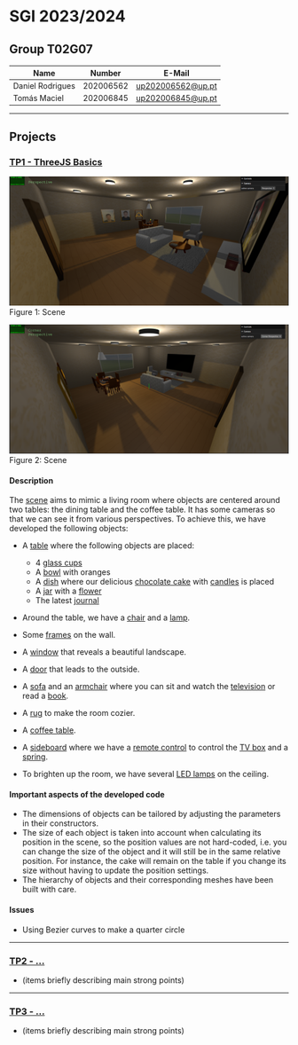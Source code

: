 # SGI 2023/2024

## Group T02G07
| Name             | Number    | E-Mail             |
| ---------------- | --------- | ------------------ |
| Daniel Rodrigues         | 202006562 | up202006562@up.pt |
| Tomás Maciel         | 202006845 | up202006845@up.pt |

----

## Projects

### [TP1 - ThreeJS Basics](tp1)

![Example Image](docs/images/scene_photo_1.png)
Figure 1: Scene

![Example Image](docs/images/scene_photo_2.png)
Figure 2: Scene

#### Description

The [scene](tp1/MyContents.js) aims to mimic a living room where objects are centered around two tables: the dining table and the coffee table. It has some cameras so that we can see it from various perspectives. To achieve this, we have developed the following objects:

- A [table](tp1/objects/MyTable.js) where the following objects are placed:
  - 4 [glass cups](tp1/objects/MyCup.js)
  - A [bowl](tp1/objects/MyBowl.js) with oranges
  - A [dish](tp1/objects/MyDish.js) where our delicious [chocolate cake](tp1/objects/MyCake.js) with [candles](tp1/objects/MyCandle.js) is placed
  - A [jar](tp1/objects/MyJar.js) with a [flower](tp1/objects/MyFlower.js)
  - The latest [journal](tp1/objects/MyJournal.js)

- Around the table, we have a [chair](tp1/objects/MyChair.js) and a [lamp](tp1/objects/MyLamp.js).
- Some [frames](tp1/objects/MyFrame.js) on the wall.
- A [window](tp1/objects/MyWindow.js) that reveals a beautiful landscape.
- A [door](tp1/objects/MyDoor.js) that leads to the outside.
- A [sofa](tp1/objects/MySofa.js) and an [armchair](tp1/objects/MySofa.js) where you can sit and watch the [television](tp1/objects/MyTelevision.js) or read a [book](tp1/objects/MyBook.js).
- A [rug](tp1/objects/MyRug.js) to make the room cozier.
- A [coffee table](tp1/objects/MyCoffeeTable.js).
- A [sideboard](tp1/objects/MySideboard.js) where we have a [remote control](tp1/objects/MyRemote.js) to control the [TV box](tp1/objects/MyCableBox.js) and a [spring](tp1/objects/MySpring.js).
- To brighten up the room, we have several [LED lamps](tp1/objects/MyLed.js) on the ceiling.


#### Important aspects of the developed code

- The dimensions of objects can be tailored by adjusting the parameters in their constructors.
- The size of each object is taken into account when calculating its position in the scene, so the position values are not hard-coded, i.e. you can change the size of the object and it will still be in the same relative position. For instance, the cake will remain on the table if you change its size without having to update the position settings.
- The hierarchy of objects and their corresponding meshes have been built with care.

#### Issues

- Using Bezier curves to make a quarter circle

-----

### [TP2 - ...](tp2)
- (items briefly describing main strong points)

----

### [TP3 - ...](tp3)
- (items briefly describing main strong points)

